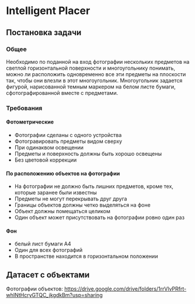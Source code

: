 # Intelligent Placer

## Постановка задачи
### Общее
Необходимо по поданной на вход фотографии нескольких предметов на светлой горизонтальной поверхности и многоугольнику понимать, можно ли расположить одновременно все эти предметы на плоскости так, чтобы они влезли в этот многоугольник. 
Многоугольник задается фигурой, нарисованной темным маркером на белом листе бумаги, сфотографированной вместе с предметами.

### Требования 
#### Фотометрические
- Фотографии сделаны с одного устройства
- Фотогравировать предметы видом сверху
- При одинаквом освещении
- Предметы и поверхность должны быть хорошо освещены
- Без цветовой коррекции

#### По расположению объектов на фотографии
- На фотографии не должно быть лишних предметов, кроме тех, которые заранее были известны
- Предметы не могут перекрывать друг друга
- Границы объектов должны четко выделяться на фоне 
- Объект должны помещаться целиком
- Один объект может присутствовать на фотографии ровно один раз

#### Фон
- белый лист бумаги А4
- Один для всех фотографий
- В пространстве находится в горизонтальном положении

## Датасет с объектами
Фотографии объектов: https://drive.google.com/drive/folders/1rrVlvPRfrt-whINtHcryGTQC_jkgdkBm?usp=sharing
